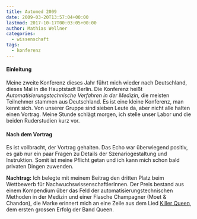 ```yaml
---
title: Automed 2009
date: 2009-03-20T13:57:04+00:00
lastmod: 2017-10-17T00:03:05+00:00
author: Mathias Wellner
categories:
  - wissenschaft
tags:
  - konferenz
---
```

#### Einleitung

Meine zweite Konferenz dieses Jahr führt mich wieder nach Deutschland, dieses Mal in die Hauptstadt Berlin. Die Konferenz heißt _Automatisierungstechnische Verfahren in der Medizin_, die meisten Teilnehmer stammen aus Deutschland. Es ist eine kleine Konferenz, man kennt sich. Von unserer Gruppe sind sieben Leute da, aber nicht alle halten einen Vortrag. Meine Stunde schlägt morgen, ich stelle unser Labor und die beiden Ruderstudien kurz vor.

#### Nach dem Vortrag

Es ist vollbracht, der Vortrag gehalten. Das Echo war überwiegend positiv, es gab nur ein paar Fragen zu Details der Szenariogestaltung und Instruktion. Somit ist meine Pflicht getan und ich kann mich schon bald privaten Dingen zuwenden.

**Nachtrag:** Ich belegte mit meinem Beitrag den dritten Platz beim Wettbewerb für NachwuchswissenschaftlerInnen. Der Preis bestand aus einem Kompendium über das Feld der automatisierungstechnischen Methoden in der Medizin und einer Flasche Champagner (Moet & Chandon), die Marke erinnert mich an eine Zeile aus dem Lied [Killer Queen](http://en.wikipedia.org/wiki/Killer_Queen_(song)), dem ersten grossen Erfolg der Band Queen.